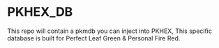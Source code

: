 # PKHEX_DB
This repo will contain a pkmdb you can inject into PKHEX, This specific database is built for Perfect Leaf Green &amp; Personal Fire Red.
